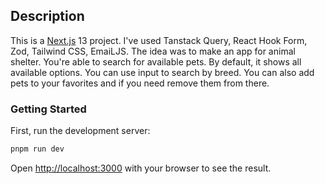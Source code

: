 ## Description
This is a [Next.js](https://nextjs.org/) 13 project. I've used Tanstack Query, React Hook Form, Zod,  Tailwind CSS, EmaiLJS.
The idea was to make an app for animal shelter. You're able to search for available pets. By default, it shows all available options. You can use input to search by breed.
You can also add pets to your favorites and if you need remove them from there.

### Getting Started

First, run the development server:

```bash
pnpm run dev
```

Open [http://localhost:3000](http://localhost:3000) with your browser to see the result.
